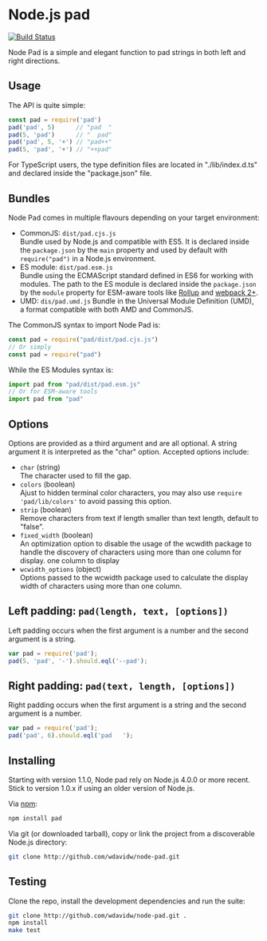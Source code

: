 
# Node.js pad

[![Build Status](https://secure.travis-ci.org/adaltas/node-pad.png)](http://travis-ci.org/adaltas/node-pad)

Node Pad is a simple and elegant function to pad strings in both left and right directions.

## Usage

The API is quite simple:

```javascript
const pad = require('pad')
pad('pad', 5)      // "pad  "
pad(5, 'pad')      // "  pad"
pad('pad', 5, '+') // "pad++"
pad(5, 'pad', '+') // "++pad"
```

For TypeScript users, the type definition files are located in "./lib/index.d.ts" and declared inside the "package.json" file.

## Bundles

Node Pad comes in multiple flavours depending on your target environment:

* CommonJS: `dist/pad.cjs.js`   
  Bundle used by Node.js and compatible with ES5. It is declared inside the `package.json` by the `main` property and used by default with `require("pad")` in a Node.js environment.
* ES module: `dist/pad.esm.js`   
  Bundle using the ECMAScript standard defined in ES6 for working with modules. The path to the ES module is declared inside the `package.json` by the `module` property for ESM-aware tools like [Rollup](https://rollupjs.org) and [webpack 2+](https://webpack.js.org/).
* UMD: `dis/pad.umd.js`
  Bundle in the Universal Module Definition (UMD), a format compatible with both AMD and CommonJS.

The CommonJS syntax to import Node Pad is:

```js
const pad = require("pad/dist/pad.cjs.js")
// Or simply
const pad = require("pad")
```

While the ES Modules syntax is:

```js
import pad from "pad/dist/pad.esm.js"
// Or for ESM-aware tools
import pad from "pad"
```

## Options

Options are provided as a third argument and are all optional. A string argument
it is interpreted as the "char" option. Accepted options include:

* `char` (string)   
  The character used to fill the gap.
* `colors` (boolean)   
  Ajust to hidden terminal color characters, you may also use `require 'pad/lib/colors'` to avoid passing this option.
* `strip` (boolean)   
  Remove characters from text if length smaller than text length, default to "false".
* `fixed_width` (boolean)   
  An optimization option to disable the usage of the wcwdith package to handle the discovery of characters using more than one column for display.
  one column to display
* `wcwidth_options` (object)   
  Options passed to the wcwidth package used to calculate the display width of
  characters using more than one column.

## Left padding: `pad(length, text, [options])`

Left padding occurs when the first argument is a number and the second
argument is a string.

```javascript
var pad = require('pad');
pad(5, 'pad', '-').should.eql('--pad');
```

## Right padding: `pad(text, length, [options])`

Right padding occurs when the first argument is a string and the second
argument is a number.

```javascript
var pad = require('pad');
pad('pad', 6).should.eql('pad   ');
```

## Installing

Starting with version 1.1.0, Node pad rely on Node.js 4.0.0 or more recent.
Stick to version 1.0.x if using an older version of Node.js.

Via [npm](http://github.com/isaacs/npm):

```bash
npm install pad
```

Via git (or downloaded tarball), copy or link the project from a discoverable
Node.js directory:

```bash
git clone http://github.com/wdavidw/node-pad.git
```

## Testing

Clone the repo, install the development dependencies and run the suite:

```bash
git clone http://github.com/wdavidw/node-pad.git .
npm install
make test
```
